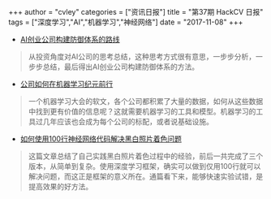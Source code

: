 +++
author = "cvley"
categories = ["资讯日报"]
title = "第37期 HackCV 日报"
tags = ["深度学习","AI","机器学习","神经网络"]
date = "2017-11-08"
+++

- [AI创业公司构建防御体系的路线](https://machinelearnings.co/routes-to-defensibility-for-your-ai-startup-2875a1b51d4e?from=hackcv&hmsr=hackcv.com&utm_medium=hackcv.com&utm_source=hackcv.com)

> 从投资角度对AI公司的思考总结，这种思考方式很有意思，一步步分析，一步步总结，最后得出AI创业公司构建防御体系的方法。

- [公司如何在机器学习纪元前行](https://www.oreilly.com/ideas/how-companies-can-navigate-the-age-of-machine-learning?from=hackcv&hmsr=hackcv.com&utm_medium=hackcv.com&utm_source=hackcv.com)

> 一个机器学习大会的软文，各个公司都积累了大量的数据，如何从这些数据中找到更有价值的信息呢？这就需要机器学习的工具和模型。机器学习的工具过几年应该也会成为每个公司的标配，或者说基础设施。

- [如何使用100行神经网络代码解决黑白照片着色问题](https://medium.freecodecamp.org/colorize-b-w-photos-with-a-100-line-neural-network-53d9b4449f8d?from=hackcv&hmsr=hackcv.com&utm_medium=hackcv.com&utm_source=hackcv.com)

> 这篇文章总结了自己实践黑白照片着色过程中的经验，前后一共完成了三个版本，从简单到复杂。使用深度学习框架，确实可以做到仅用100行就可以解决问题，而这正是框架的意义所在。通篇看下来，能够快速实验试错，是提高效果的好方法。

